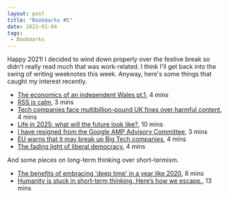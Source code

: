 ```yaml
---
layout: post
title: "Bookmarks #5"
date: 2021-01-04
tags:
 - Bookmarks
---
```


Happy 2021! I decided to wind down properly over the festive break so didn't really read much that was work-related. I think I'll get back into the swing of writing weeknotes this week. Anyway, here's some things that caught my interest recently.

- [The economics of an independent Wales pt.1](https://www.iwa.wales/agenda/2020/01/the-economics-of-an-independent-wales-pt-1/), 4 mins
- [RSS is calm](https://interroban.gg/post/rss-is-calm), 3 mins
- [Tech companies face multibillion-pound UK fines over harmful content](https://on.ft.com/2LsZsEa), 4 mins
- [Life in 2025: what will the future look like?](https://on.ft.com/37kR7Ls), 10 mins
- [I have resigned from the Google AMP Advisory Committee](https://shkspr.mobi/blog/2020/12/i-have-resigned-from-the-google-amp-advisory-committee/), 3 mins
- [EU warns that it may break up Big Tech companies](https://on.ft.com/34assak), 4 mins
- [The fading light of liberal democracy](https://on.ft.com/2KHU5Rf), 4 mins

And some pieces on long-term thinking over short-termism.

- [The benefits of embracing 'deep time' in a year like 2020](https://www.bbc.com/future/article/20201209-the-benefits-of-embracing-deep-time-in-a-year-like-2020), 8 mins
- [Humanity is stuck in short-term thinking. Here’s how we escape.](https://www.technologyreview.com/2020/10/21/1009443/short-term-vs-long-term-thinking/), 13 mins